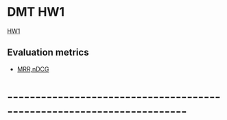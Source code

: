 # DMT HW1
[HW1](https://docs.google.com/document/d/1rthdGnpORPiWHW-VHsThsQ0KJADkWUb-b4E4S6W_Zws/edit#heading=h.ljhu21tusn82)

## Evaluation metrics
- [MRR,nDCG](https://towardsdatascience.com/20-popular-machine-learning-metrics-part-2-ranking-statistical-metrics-22c3e5a937b6)

# ----------------------------------------------------------------------
